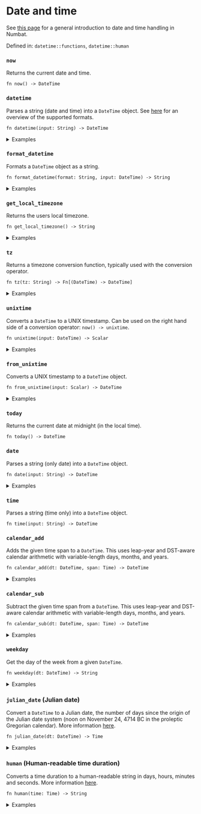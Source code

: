 # Date and time

See [this page](./date-and-time.md) for a general introduction to date and time handling in Numbat.

Defined in: `datetime::functions`, `datetime::human`

### `now`
Returns the current date and time.

```nbt
fn now() -> DateTime
```

### `datetime`
Parses a string (date and time) into a `DateTime` object. See [here](./date-and-time.md#date-time-formats) for an overview of the supported formats.

```nbt
fn datetime(input: String) -> DateTime
```

<details>
<summary>Examples</summary>

<pre><div class="buttons"><button class="fa fa-play play-button" title="Run this code" aria-label="Run this code"  onclick=" window.open('https://numbat.dev/?q=datetime%28%222022%2D07%2D20T21%3A52%2B0200%22%29')""></button></div><code class="language-nbt hljs numbat">datetime("2022-07-20T21:52+0200")

    = 2022-07-20 19:52:00 UTC    [DateTime]
</code></pre>

<pre><div class="buttons"><button class="fa fa-play play-button" title="Run this code" aria-label="Run this code"  onclick=" window.open('https://numbat.dev/?q=datetime%28%222022%2D07%2D20%2021%3A52%20Europe%2FBerlin%22%29')""></button></div><code class="language-nbt hljs numbat">datetime("2022-07-20 21:52 Europe/Berlin")

    = 2022-07-20 21:52:00 CEST (UTC +02), Europe/Berlin    [DateTime]
</code></pre>

<pre><div class="buttons"><button class="fa fa-play play-button" title="Run this code" aria-label="Run this code"  onclick=" window.open('https://numbat.dev/?q=datetime%28%222022%2F07%2F20%2009%3A52%20PM%20%2B0200%22%29')""></button></div><code class="language-nbt hljs numbat">datetime("2022/07/20 09:52 PM +0200")

    = 2022-07-20 21:52:00 (UTC +02)    [DateTime]
</code></pre>

</details>

### `format_datetime`
Formats a `DateTime` object as a string.

```nbt
fn format_datetime(format: String, input: DateTime) -> String
```

<details>
<summary>Examples</summary>

<pre><div class="buttons"><button class="fa fa-play play-button" title="Run this code" aria-label="Run this code"  onclick=" window.open('https://numbat.dev/?q=format%5Fdatetime%28%22This%20is%20a%20date%20in%20%25B%20in%20the%20year%20%25Y%2E%22%2C%20datetime%28%222022%2D07%2D20%2021%3A52%20%2B0200%22%29%29')""></button></div><code class="language-nbt hljs numbat">format_datetime("This is a date in %B in the year %Y.", datetime("2022-07-20 21:52 +0200"))

    = "This is a date in July in the year 2022."    [String]
</code></pre>

</details>

### `get_local_timezone`
Returns the users local timezone.

```nbt
fn get_local_timezone() -> String
```

<details>
<summary>Examples</summary>

<pre><div class="buttons"><button class="fa fa-play play-button" title="Run this code" aria-label="Run this code"  onclick=" window.open('https://numbat.dev/?q=get%5Flocal%5Ftimezone%28%29')""></button></div><code class="language-nbt hljs numbat">get_local_timezone()

    = "UTC"    [String]
</code></pre>

</details>

### `tz`
Returns a timezone conversion function, typically used with the conversion operator.

```nbt
fn tz(tz: String) -> Fn[(DateTime) -> DateTime]
```

<details>
<summary>Examples</summary>

<pre><div class="buttons"><button class="fa fa-play play-button" title="Run this code" aria-label="Run this code"  onclick=" window.open('https://numbat.dev/?q=datetime%28%222022%2D07%2D20%2021%3A52%20%2B0200%22%29%20%2D%3E%20tz%28%22Europe%2FAmsterdam%22%29')""></button></div><code class="language-nbt hljs numbat">datetime("2022-07-20 21:52 +0200") -> tz("Europe/Amsterdam")

    = 2022-07-20 21:52:00 CEST (UTC +02), Europe/Amsterdam    [DateTime]
</code></pre>

<pre><div class="buttons"><button class="fa fa-play play-button" title="Run this code" aria-label="Run this code"  onclick=" window.open('https://numbat.dev/?q=datetime%28%222022%2D07%2D20%2021%3A52%20%2B0200%22%29%20%2D%3E%20tz%28%22Asia%2FTaipei%22%29')""></button></div><code class="language-nbt hljs numbat">datetime("2022-07-20 21:52 +0200") -> tz("Asia/Taipei")

    = 2022-07-21 03:52:00 CST (UTC +08), Asia/Taipei    [DateTime]
</code></pre>

</details>

### `unixtime`
Converts a `DateTime` to a UNIX timestamp. Can be used on the right hand side of a conversion operator: `now() -> unixtime`.

```nbt
fn unixtime(input: DateTime) -> Scalar
```

<details>
<summary>Examples</summary>

<pre><div class="buttons"><button class="fa fa-play play-button" title="Run this code" aria-label="Run this code"  onclick=" window.open('https://numbat.dev/?q=datetime%28%222022%2D07%2D20%2021%3A52%20%2B0200%22%29%20%2D%3E%20unixtime')""></button></div><code class="language-nbt hljs numbat">datetime("2022-07-20 21:52 +0200") -> unixtime

    = 1_658_346_720
</code></pre>

</details>

### `from_unixtime`
Converts a UNIX timestamp to a `DateTime` object.

```nbt
fn from_unixtime(input: Scalar) -> DateTime
```

<details>
<summary>Examples</summary>

<pre><div class="buttons"><button class="fa fa-play play-button" title="Run this code" aria-label="Run this code"  onclick=" window.open('https://numbat.dev/?q=from%5Funixtime%282%5E31%29')""></button></div><code class="language-nbt hljs numbat">from_unixtime(2^31)

    = 2038-01-19 03:14:08 UTC    [DateTime]
</code></pre>

</details>

### `today`
Returns the current date at midnight (in the local time).

```nbt
fn today() -> DateTime
```

### `date`
Parses a string (only date) into a `DateTime` object.

```nbt
fn date(input: String) -> DateTime
```

<details>
<summary>Examples</summary>

<pre><div class="buttons"><button class="fa fa-play play-button" title="Run this code" aria-label="Run this code"  onclick=" window.open('https://numbat.dev/?q=date%28%222022%2D07%2D20%22%29')""></button></div><code class="language-nbt hljs numbat">date("2022-07-20")

    = 2022-07-20 00:00:00 UTC    [DateTime]
</code></pre>

</details>

### `time`
Parses a string (time only) into a `DateTime` object.

```nbt
fn time(input: String) -> DateTime
```

### `calendar_add`
Adds the given time span to a `DateTime`. This uses leap-year and DST-aware calendar arithmetic with variable-length days, months, and years.

```nbt
fn calendar_add(dt: DateTime, span: Time) -> DateTime
```

<details>
<summary>Examples</summary>

<pre><div class="buttons"><button class="fa fa-play play-button" title="Run this code" aria-label="Run this code"  onclick=" window.open('https://numbat.dev/?q=calendar%5Fadd%28datetime%28%222022%2D07%2D20%2021%3A52%20%2B0200%22%29%2C%202%20years%29')""></button></div><code class="language-nbt hljs numbat">calendar_add(datetime("2022-07-20 21:52 +0200"), 2 years)

    = 2024-07-20 21:52:00 (UTC +02)    [DateTime]
</code></pre>

</details>

### `calendar_sub`
Subtract the given time span from a `DateTime`. This uses leap-year and DST-aware calendar arithmetic with variable-length days, months, and years.

```nbt
fn calendar_sub(dt: DateTime, span: Time) -> DateTime
```

<details>
<summary>Examples</summary>

<pre><div class="buttons"><button class="fa fa-play play-button" title="Run this code" aria-label="Run this code"  onclick=" window.open('https://numbat.dev/?q=calendar%5Fsub%28datetime%28%222022%2D07%2D20%2021%3A52%20%2B0200%22%29%2C%203%20years%29')""></button></div><code class="language-nbt hljs numbat">calendar_sub(datetime("2022-07-20 21:52 +0200"), 3 years)

    = 2019-07-20 21:52:00 (UTC +02)    [DateTime]
</code></pre>

</details>

### `weekday`
Get the day of the week from a given `DateTime`.

```nbt
fn weekday(dt: DateTime) -> String
```

<details>
<summary>Examples</summary>

<pre><div class="buttons"><button class="fa fa-play play-button" title="Run this code" aria-label="Run this code"  onclick=" window.open('https://numbat.dev/?q=weekday%28datetime%28%222022%2D07%2D20%2021%3A52%20%2B0200%22%29%29')""></button></div><code class="language-nbt hljs numbat">weekday(datetime("2022-07-20 21:52 +0200"))

    = "Wednesday"    [String]
</code></pre>

</details>

### `julian_date` (Julian date)
Convert a `DateTime` to a Julian date, the number of days since the origin of the Julian date system (noon on November 24, 4714 BC in the proleptic Gregorian calendar).
More information [here](https://en.wikipedia.org/wiki/Julian_day).

```nbt
fn julian_date(dt: DateTime) -> Time
```

<details>
<summary>Examples</summary>

<pre><div class="buttons"><button class="fa fa-play play-button" title="Run this code" aria-label="Run this code"  onclick=" window.open('https://numbat.dev/?q=julian%5Fdate%28datetime%28%222022%2D07%2D20%2021%3A52%20%2B0200%22%29%29')""></button></div><code class="language-nbt hljs numbat">julian_date(datetime("2022-07-20 21:52 +0200"))

    = 2.45978e+6 day    [Time]
</code></pre>

</details>

### `human` (Human-readable time duration)
Converts a time duration to a human-readable string in days, hours, minutes and seconds.
More information [here](https://numbat.dev/doc/date-and-time.html).

```nbt
fn human(time: Time) -> String
```

<details>
<summary>Examples</summary>

How long is a microcentury?
<pre><div class="buttons"><button class="fa fa-play play-button" title="Run this code" aria-label="Run this code"  onclick=" window.open('https://numbat.dev/?q=century%2F1e6%20%2D%3E%20human')""></button></div><code class="language-nbt hljs numbat">century/1e6 -> human

    = "52 minutes + 35.693 seconds"    [String]
</code></pre>

</details>

